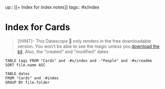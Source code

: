 up:: [[+ Index for index notes]]
tags:: #x/index

# Index for Cards

> [!HINT]- This Datascope 🔬 only renders in the free downloadable version.
> You won't be able to see the magic unless you [download the kit](https://www.linkingyourthinking.com/download-lyt-kit).
> Also, the "created" and "modified" dates

``` dataview
TABLE tags FROM "Cards" and -#x/index and -"People" and -#x/readme
SORT file.name ASC

```

```dataview
TABLE dates
FROM "Cards" and -#index
GROUP BY file.folder
```